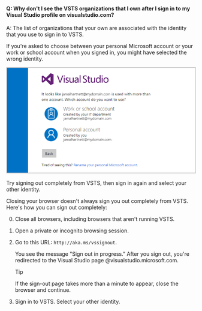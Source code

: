 #### Q:	Why don't I see the VSTS organizations that I own after I sign in to my Visual Studio profile on visualstudio.com?

A:	The list of organizations that your own are associated with the identity that you use to sign in to VSTS. 

If you're asked to choose between your personal Microsoft account or your work or school account when you signed in, you might have selected the wrong identity. 

<img src="_img/sign-in-picker.png" alt="Choose work or school account, or personal Microsoft account" style="border: 1px solid #CCCCCC">

Try signing out completely from VSTS, then sign in again and select your other identity.

Closing your browser doesn't always sign you out completely from VSTS. Here's how you can sign out completely:

0.	Close all browsers, including browsers that aren't running VSTS.

0.	Open a private or incognito browsing session. 

0.	Go to this URL: `http://aka.ms/vssignout`.

	You see the message "Sign out in progress." After you sign out, you're redirected to the Visual Studio page @visualstudio.microsoft.com. 

	> [!Tip]
	> If the sign-out page takes more than a minute to appear, close the browser and continue.

0.	Sign in to VSTS. Select your other identity.
